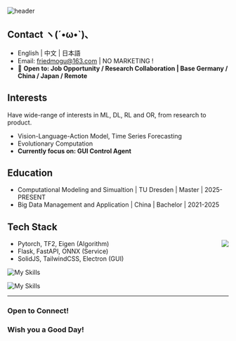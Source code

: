 
![header](https://capsule-render.vercel.app/api?type=waving&height=200&color=gradient&text=Liu%20Shu&fontAlignY=40)

## Contact  ヽ(´•ω•`)､
- English | 中文 | 日本語
- Email: friedmogu@163.com | NO MARKETING !
- 🤠 <b>Open to: Job Opportunity / Research Collaboration | Base Germany / China / Japan / Remote</b>

## Interests
Have wide-range of interests in ML, DL, RL and OR, from research to product.

- Vision-Language-Action Model, Time Series Forecasting
- Evolutionary Computation
- <b>Currently focus on: GUI Control Agent</b>

## Education
- Computational Modeling and Simualtion | TU Dresden | Master   | 2025-PRESENT
- Big Data Management and Application   | China      | Bachelor | 2021-2025

## Tech Stack
<img align="right" src="https://github-readme-stats.vercel.app/api?username=uhSuiL&show_icons=true" />

- Pytorch, TF2, Eigen (Algorithm)
- Flask, FastAPI, ONNX (Service)
- SolidJS, TailwindCSS, Electron (GUI)

![My Skills](https://skillicons.dev/icons?i=py,cpp,javascript,java,dart,cs,r)

![My Skills](https://skillicons.dev/icons?i=pytorch,tensorflow,postgres,flask,fastapi,solidjs,tailwindcss)
<hr />
 
### Open to Connect!
### Wish you a Good Day!
